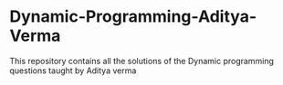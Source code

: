 # Dynamic-Programming-Aditya-Verma
This repository contains all the solutions of the Dynamic programming questions taught by Aditya verma
